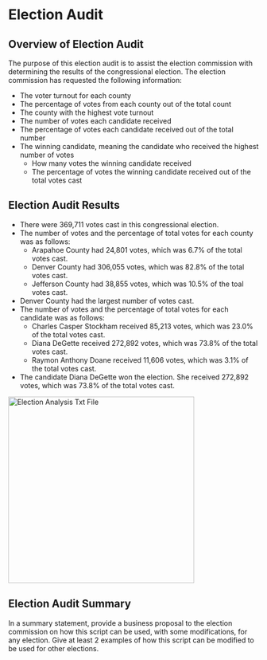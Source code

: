 # Election Audit

## Overview of Election Audit

The purpose of this election audit is to assist the election commission with determining the results of the congressional election. The election commission has requested the following information:
- The voter turnout for each county
- The percentage of votes from each county out of the total count
- The county with the highest vote turnout
- The number of votes each candidate received
- The percentage of votes each candidate received out of the total number
- The winning candidate, meaning the candidate who received the highest number of votes
  - How many votes the winning candidate received
  - The percentage of votes the winning candidate received out of the total votes cast

## Election Audit Results
- There were 369,711 votes cast in this congressional election.
- The number of votes and the percentage of total votes for each county was as follows:
  - Arapahoe County had 24,801 votes, which was 6.7% of the total votes cast.
  - Denver County had 306,055 votes, which was 82.8% of the total votes cast.
  - Jefferson County had 38,855 votes, which was 10.5% of the toal votes cast.
- Denver County had the largest number of votes cast.
- The number of votes and the percentage of total votes for each candidate was as follows:
  - Charles Casper Stockham received 85,213 votes, which was 23.0% of the total votes cast.
  - Diana DeGette received 272,892 votes, which was 73.8% of the total votes cast.
  - Raymon Anthony Doane received 11,606 votes, which was 3.1% of the total votes cast.
- The candidate Diana DeGette won the election. She received 272,892 votes, which was 73.8% of the total votes cast.

<img width="374" alt="Election Analysis Txt File" src="https://user-images.githubusercontent.com/88804543/132061141-42cec2fb-2500-4244-92ab-2e27d51a0b3b.png">


## Election Audit Summary

In a summary statement, provide a business proposal to the election commission on how this script can be used, with some modifications, for any election. Give at least 2 examples of how this script can be modified to be used for other elections.


